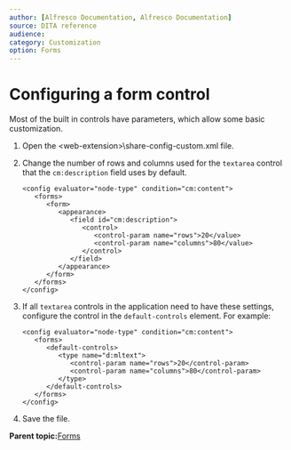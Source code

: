 ```yaml
---
author: [Alfresco Documentation, Alfresco Documentation]
source: DITA reference
audience: 
category: Customization
option: Forms
---
```


# Configuring a form control

Most of the built in controls have parameters, which allow some basic customization.

1.  Open the <web-extension\>\\share-config-custom.xml file.

2.  Change the number of rows and columns used for the `textarea` control that the `cm:description` field uses by default.

    ```
    <config evaluator="node-type" condition="cm:content">
       <forms>
          <form>
             <appearance>
                <field id="cm:description">
                   <control>
                      <control-param name="rows">20</value>
                      <control-param name="columns">80</value>
                   </control>
                </field>
             </appearance>
          </form>
       </forms>
    </config>
    
    ```

3.  If all `textarea` controls in the application need to have these settings, configure the control in the `default-controls` element. For example:

    ```
    <config evaluator="node-type" condition="cm:content">
       <forms>
          <default-controls>
             <type name="d:mltext">
                <control-param name="rows">20</control-param>
                <control-param name="columns">80</control-param>
             </type>
          </default-controls>
       </forms>
    </config>
    
    ```

4.  Save the file.


**Parent topic:**[Forms](../concepts/forms-intro.md)

